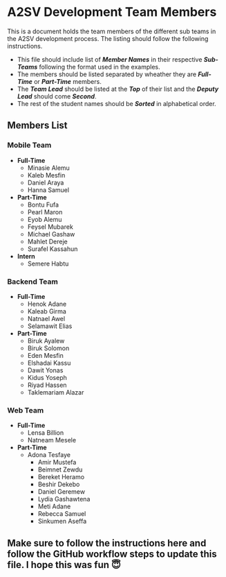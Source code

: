 # A2SV Development Team Members

This is a document holds the team members of the different sub teams in the A2SV development process. The listing should follow the following instructions.

* This file should include list of ***Member Names*** in their respective ***Sub-Teams*** following the format used in the examples.
* The members should be listed separated by wheather they are ***Full-Time*** or ***Part-Time*** members.
* The ***Team Lead*** should be listed at the ***Top*** of their list and the ***Deputy Lead*** should come ***Second***.
* The rest of the student names should be ***Sorted*** in alphabetical order.

## Members List

### Mobile Team

* **Full-Time**
  * Minasie Alemu
  * Kaleb Mesfin
  * Daniel Araya
  * Hanna Samuel
* **Part-Time**
  * Bontu Fufa
  * Pearl Maron
  * Eyob Alemu
  * Feysel Mubarek
  * Michael Gashaw
  * Mahlet Dereje
  * Surafel Kassahun
* **Intern**
  * Semere Habtu

### Backend Team

* **Full-Time**
  * Henok Adane
  * Kaleab Girma
  * Natnael Awel
  * Selamawit Elias
* **Part-Time**
  * Biruk Ayalew
  * Biruk Solomon
  * Eden Mesfin
  * Elshadai Kassu
  * Dawit Yonas
  * Kidus Yoseph
  * Riyad Hassen
  * Taklemariam Alazar

### Web Team

* **Full-Time**
  * Lensa Billion
  * Natneam Mesele
* **Part-Time**
  * Adona Tesfaye
    * Amir Mustefa
    * Beimnet Zewdu
    * Bereket Heramo
    * Beshir Dekebo
    * Daniel Geremew
    * Lydia Gashawtena
    * Meti Adane
    * Rebecca Samuel
    * Sinkumen Aseffa

## Make sure to follow the instructions here and follow the GitHub workflow steps to update this file. I hope this was fun 😇
